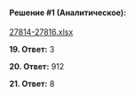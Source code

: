 #### Решение #1 (Аналитическое):
[27814-27816.xlsx](https://github.com/Thundiverter/infege2022/files/8061207/27814-27816.xlsx)


**19. Ответ:** 3

**20. Ответ:** 912

**21. Ответ:** 8
